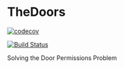 # TheDoors
[![codecov](https://codecov.io/gh/TechnionYearlyProject/TheDoors/branch/master/graph/badge.svg)](https://codecov.io/gh/TechnionYearlyProject/TheDoors)

[![Build Status](https://travis-ci.org/TechnionYearlyProject/TheDoors.svg?branch=master)](https://travis-ci.org/TechnionYearlyProject/TheDoors)

Solving the Door Permissions Problem
